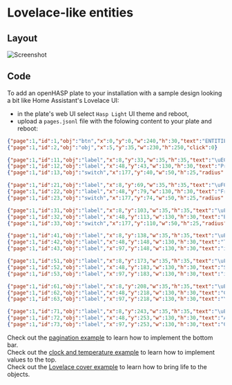 
<h1>Lovelace-like entities</h1>

<h2>Layout</h2>

![Screenshot](../../assets/images/screenshots/demo_lovelace_entities.png)


<h2>Code</h2>

To add an openHASP plate to your installation with a sample design looking a bit like Home Assistant's Lovelace UI:

- in the plate's web UI select `Hasp Light` UI theme and reboot,
- upload a `pages.jsonl` file with the folowing content to your plate and reboot:


```json linenums="1"
{"page":1,"id":1,"obj":"btn","x":0,"y":0,"w":240,"h":30,"text":"ENTITIES","value_font":22,"bg_color":"#2C3E50","text_color":"#FFFFFF","radius":0,"border_side":0,"click":0}
{"page":1,"id":2,"obj":"obj","x":5,"y":35,"w":230,"h":250,"click":0}

{"page":1,"id":11,"obj":"label","x":8,"y":33,"w":35,"h":35,"text":"\uE004","align":1,"text_font":32,"text_color":"black"}
{"page":1,"id":12,"obj":"label","x":48,"y":43,"w":130,"h":30,"text":"Presence override","align":0,"text_font":16,"text_color":"black"}
{"page":1,"id":13,"obj":"switch","x":177,"y":40,"w":50,"h":25,"radius":25,"radius20":15}

{"page":1,"id":21,"obj":"label","x":8,"y":69,"w":35,"h":35,"text":"\uF020","align":1,"text_font":32,"text_color":"black"}
{"page":1,"id":22,"obj":"label","x":48,"y":79,"w":130,"h":30,"text":"Front door light","align":0,"text_font":16,"text_color":"black"}
{"page":1,"id":23,"obj":"switch","x":177,"y":74,"w":50,"h":25,"radius":25,"radius20":15}

{"page":1,"id":31,"obj":"label","x":8,"y":103,"w":35,"h":35,"text":"\uF054","align":1,"text_font":32,"text_color":"black"}
{"page":1,"id":32,"obj":"label","x":48,"y":113,"w":130,"h":30,"text":"Back yard lights","align":0,"text_font":16,"text_color":"black"}
{"page":1,"id":33,"obj":"switch","x":177,"y":110,"w":50,"h":25,"radius":25,"radius20":15}

{"page":1,"id":41,"obj":"label","x":8,"y":138,"w":35,"h":35,"text":"\uEA7A","align":1,"text_font":32,"text_color":"black"}
{"page":1,"id":42,"obj":"label","x":48,"y":148,"w":130,"h":30,"text":"Trash service","align":0,"text_font":16,"text_color":"black"}
{"page":1,"id":43,"obj":"label","x":97,"y":148,"w":130,"h":30,"text":"in 6 days","align":2,"text_color":"black"}

{"page":1,"id":51,"obj":"label","x":8,"y":173,"w":35,"h":35,"text":"\uF39D","align":1,"text_font":32,"text_color":"black"}
{"page":1,"id":52,"obj":"label","x":48,"y":183,"w":130,"h":30,"text":"Selective trash","align":0,"text_font":16,"text_color":"black"}
{"page":1,"id":53,"obj":"label","x":97,"y":183,"w":130,"h":30,"text":"in 10 days","align":2,"text_color":"black"}

{"page":1,"id":61,"obj":"label","x":8,"y":208,"w":35,"h":35,"text":"\uE32A","align":1,"text_font":32,"text_color":"black"}
{"page":1,"id":62,"obj":"label","x":48,"y":218,"w":130,"h":30,"text":"Green energy active","align":0,"text_font":16,"text_color":"black"}
{"page":1,"id":63,"obj":"label","x":97,"y":218,"w":130,"h":30,"text":"Yes :)","align":2,"text_color":"black"}

{"page":1,"id":71,"obj":"label","x":8,"y":243,"w":35,"h":35,"text":"\uE957","align":1,"text_font":32,"text_color":"black"}
{"page":1,"id":72,"obj":"label","x":48,"y":253,"w":130,"h":30,"text":"Air quality","align":0,"text_font":16,"text_color":"black"}
{"page":1,"id":73,"obj":"label","x":97,"y":253,"w":130,"h":30,"text":"OK (29.58 µg/m³)","align":2,"text_color":"black"}
```

Check out the [pagination example](../example-pagination) to learn how to implement the bottom bar.  
Check out the [clock and temperature example](../../home-assistant/sampl_conf/#display-clock-and-temperature) to learn how to implement values to the top.  
Check out the [Lovelace cover example](../../home-assistant/sampl_conf/#covers-like-in-lovelace) to learn how to bring life to the objects.  
